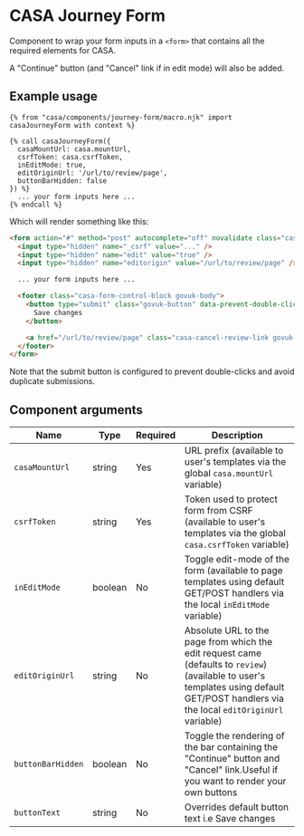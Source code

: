 # CASA Journey Form

Component to wrap your form inputs in a `<form>` that contains all the required elements for CASA.

A "Continue" button (and "Cancel" link if in edit mode) will also be added.

## Example usage

```nunjucks
{% from "casa/components/journey-form/macro.njk" import casaJourneyForm with context %}

{% call casaJourneyForm({
  casaMountUrl: casa.mountUrl,
  csrfToken: casa.csrfToken,
  inEditMode: true,
  editOriginUrl: '/url/to/review/page',
  buttonBarHidden: false
}) %}
  ... your form inputs here ...
{% endcall %}
```

Which will render something like this:

```html
<form action="#" method="post" autocomplete="off" novalidate class="casa-journey-form">
  <input type="hidden" name="_csrf" value="..." />
  <input type="hidden" name="edit" value="true" />
  <input type="hidden" name="editorigin" value="/url/to/review/page" />

  ... your form inputs here ...

  <footer class="casa-form-control-block govuk-body">
    <button type="submit" class="govuk-button" data-prevent-double-click="true" id="continue-button">
      Save changes
    </button>

    <a href="/url/to/review/page" class="casa-cancel-review-link govuk-link--no-visited-state">Cancel</a>
  </footer>
</form>
```

Note that the submit button is configured to prevent double-clicks and avoid duplicate submissions.

## Component arguments

| Name | Type | Required | Description |
|------|------|----------|-------------|
| `casaMountUrl` | string | Yes | URL prefix (available to user's templates via the global `casa.mountUrl` variable) |
| `csrfToken` | string | Yes | Token used to protect form from CSRF (available to user's templates via the global `casa.csrfToken` variable) |
| `inEditMode` | boolean | No | Toggle edit-mode of the form (available to page templates using default GET/POST handlers via the local `inEditMode` variable) |
| `editOriginUrl` | string | No | Absolute URL to the page from which the edit request came (defaults to `review`) (available to user's templates using default GET/POST handlers via the local `editOriginUrl` variable) |
| `buttonBarHidden` | boolean | No | Toggle the rendering of the bar containing the "Continue" button and "Cancel" link.Useful if you want to render your own buttons |
| `buttonText` | string | No | Overrides default button text i.e Save changes |
